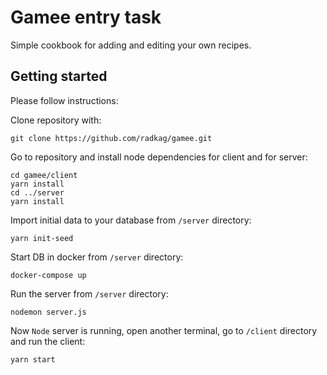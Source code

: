 # Gamee entry task

Simple cookbook for adding and editing your own recipes.

## Getting started

Please follow instructions:

Clone repository with:

```
git clone https://github.com/radkag/gamee.git
```

Go to repository and install node dependencies for client and for server:
```
cd gamee/client
yarn install
cd ../server
yarn install
```

Import initial data to your database from `/server` directory:
```
yarn init-seed
```

Start DB in docker from `/server` directory:
```
docker-compose up
```

Run the server from `/server` directory:

```
nodemon server.js
```

Now `Node` server is running, open another terminal, go to `/client` directory and run the client:

```
yarn start
```